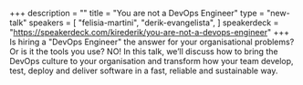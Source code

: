 +++
description = ""
title = "You are not a DevOps Engineer"
type = "new-talk"
speakers = [
        "felisia-martini",
        "derik-evangelista",
]
speakerdeck = "https://speakerdeck.com/kirederik/you-are-not-a-devops-engineer"
+++
Is hiring a "DevOps Engineer" the answer for your organisational problems? Or is it the tools you use? NO! In this talk, we’ll discuss how to bring the DevOps culture to your organisation and transform how your team develop, test, deploy and deliver software in a fast, reliable and sustainable way.